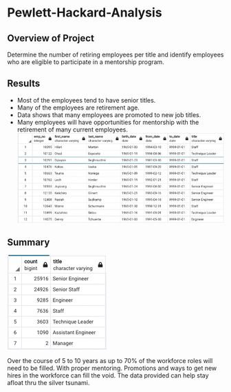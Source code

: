 # Pewlett-Hackard-Analysis

## Overview of Project
Determine the number of retiring employees per title and 
identify employees who are eligible to participate in a mentorship program.

## Results
* Most of the employees tend to have senior titles.
* Many of the employees are retirement age.
* Data shows that many employees are promoted to new job titles.
* Many employees will have opportunities for mentorship with the retirement of many current employees.
![](https://github.com/Acromic/Pewlett-Hackard-Analysis/blob/main/resources/mentorship.png)

## Summary
![](https://github.com/Acromic/Pewlett-Hackard-Analysis/blob/main/resources/Screen%20Shot%202022-04-03%20at%2011.51.36%20PM.png)

Over the course of 5 to 10 years as up to 70% of the workforce roles will need to be filled.
With proper mentoring. Promotions and ways to get new hires in the workforce can fill the void.
The data provided can help stay afloat thru the silver tsunami.
